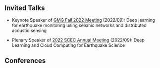 ## Invited Talks

- Keynote Speaker of [GMG Fall 2022 Meeting](https://gmg.caltech.edu) (2022/09): Deep learning for earthquake monitoring using seismic networks and distributed acoustic sensing

- Plenary Speaker of [2022 SCEC Annual Meeting](https://www.scec.org/meetings/2022/am) (2022/09): Deep Learning and Cloud Computing for Earthquake Science

## Conferences



